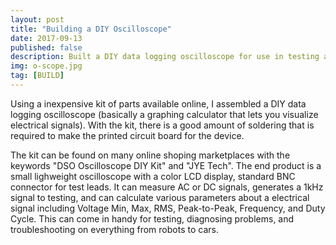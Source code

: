 ```yaml
---
layout: post
title: "Building a DIY Oscilloscope"
date: 2017-09-13
published: false
description: Built a DIY data logging oscilloscope for use in testing and troubleshooting electronics.
img: o-scope.jpg
tag: [BUILD]
---
```


Using a inexpensive kit of parts available online, I assembled a DIY data logging oscilloscope (basically a graphing calculator that lets you visualize electrical signals). With the kit, there is a good amount of soldering that is required to make the printed circuit board for the device.

The kit can be found on many online shoping marketplaces with the keywords "DSO Oscilloscope DIY Kit" and "JYE Tech". The end product is a small lighweight oscilloscope with a color LCD display, standard BNC connector for test leads. It can measure AC or DC signals, generates a 1kHz signal to testing, and can calculate various parameters about a electrical signal including Voltage Min, Max, RMS, Peak-to-Peak, Frequency, and Duty Cycle. This can come in handy for testing, diagnosing problems, and troubleshooting on everything from robots to cars.
